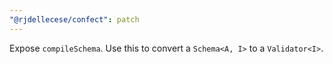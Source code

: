 ```yaml
---
"@rjdellecese/confect": patch
---
```


Expose `compileSchema`. Use this to convert a `Schema<A, I>` to a `Validator<I>`.
